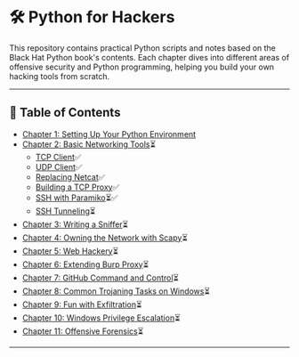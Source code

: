 # 🛠️ Python for Hackers

This repository contains practical Python scripts and notes based on the Black Hat Python book's contents. Each chapter dives into different areas of offensive security and Python programming, helping you build your own hacking tools from scratch.


---

## 📘 Table of Contents

- [Chapter 1: Setting Up Your Python Environment]()
- [Chapter 2: Basic Networking Tools](./Chapter%202.%20Basic%20Networking%20Tools/)⏳
  - [TCP Client](./Chapter%202.%20Basic%20Networking%20Tools/tcp_client.py)✅
  - [UDP Client](./Chapter%202.%20Basic%20Networking%20Tools/udp_client.py)✅
  - [Replacing Netcat](./Chapter%202.%20Basic%20Networking%20Tools/replacing_netcat.py)✅ 
  - [Building a TCP Proxy](./Chapter%202.%20Basic%20Networking%20Tools/tcp_proxy.py)✅
  - [SSH with Paramiko](./Chapter%202.%20Basic%20Networking%20Tools/ssh_with_paramiko/)⏳✅
  - [SSH Tunneling](./ssh_tunneling.py)⏳
- [Chapter 3: Writing a Sniffer](#chapter-3-writing-a-sniffer)⏳
- [Chapter 4: Owning the Network with Scapy](#chapter-4-owning-the-network-with-scapy)⏳
- [Chapter 5: Web Hackery](#chapter-5-web-hackery)⏳
- [Chapter 6: Extending Burp Proxy](#chapter-6-extending-burp-proxy)⏳
- [Chapter 7: GitHub Command and Control](#chapter-7-github-command-and-control)⏳
- [Chapter 8: Common Trojaning Tasks on Windows](#chapter-8-common-trojaning-tasks-on-windows)⏳
- [Chapter 9: Fun with Exfiltration](#chapter-9-fun-with-exfiltration)⏳
- [Chapter 10: Windows Privilege Escalation](#chapter-10-windows-privilege-escalation)⏳
- [Chapter 11: Offensive Forensics](#chapter-11-offensive-forensics)⏳

---
